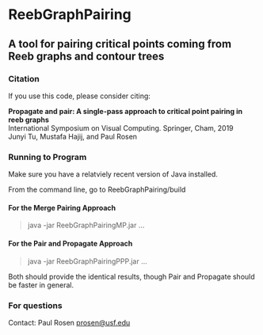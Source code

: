 # ReebGraphPairing
## A tool for pairing critical points coming from Reeb graphs and contour trees


### Citation
If you use this code, please consider citing:

**Propagate and pair: A single-pass approach to critical point pairing in reeb graphs** \
International Symposium on Visual Computing. Springer, Cham, 2019 \
Junyi Tu, Mustafa Hajij, and Paul Rosen


### Running to Program

Make sure you have a relatviely recent version of Java installed.

From the command line, go to ReebGraphPairing/build

#### For the Merge Pairing Approach
> java -jar ReebGraphPairingMP.jar <file1> <file2> ... <fileN>

#### For the Pair and Propagate Approach
> java -jar ReebGraphPairingPPP.jar <file1> <file2> ... <fileN>

Both should provide the identical results, though Pair and Propagate should be faster in general.


### For questions

Contact: Paul Rosen <prosen@usf.edu>

